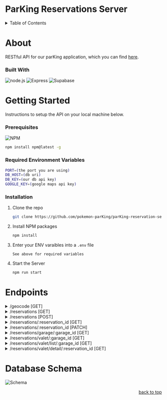<a id='readme-top'></a>
# ParKing Reservations Server

<details>
  <summary>Table of Contents</summary>
  <ol>
    <li>
      <a href="#about">About</a>
      <ul>
        <li>
          <a href="#built-with">Built With</a>
        </li>
      </ul>
    </li>
    <li>
      <a href="#getting-started">Getting Started</a>
      <ul>
        <li>
          <a href="#prerequisites">Prerequisites</a>
        </li>
        <li>
          <a href="#installation">Installation</a>
        </li>
      </ul>
    </li>
    <li>
      <a href="#endpoints">Endpoints</a>
    </li>
    <li>
      <a href="#database-schema">Database Schema</a>
    </li>
  </ol>
</details>

# About
<a id='about'></a>
RESTful API for our parKing application, which you can find <a href='https://github.com/pokemon-parKing/parKing-client' target='_blank'>here</a>.

### Built With
<a id='build-with'></a>

![node.js](https://img.shields.io/badge/Node.js-43853D?style=for-the-badge&logo=node.js&logoColor=white)
![Express](https://img.shields.io/badge/Express.js-404D59?style=for-the-badge)
![Supabase](https://img.shields.io/badge/Supabase-181818?style=for-the-badge&logo=supabase&logoColor=white)

# Getting Started

<a id='getting-started'></a>
Instructions to setup the API on your local machine below.

### Prerequisites
<a id='prerequisites'></a>

![NPM](https://img.shields.io/badge/NPM-%23000000.svg?style=for-the-badge&logo=npm&logoColor=white)

```sh
npm install npm@latest -g 
```
### Required Environment Variables
```sh
PORT=(the port you are using)
DB_HOST=(db uri)
DB_KEY=(our db api key)
GOOGLE_KEY=(google maps api key)
```

### Installation
<a id='installation'></a>

1. Clone the repo
   ```sh
   git clone https://github.com/pokemon-parKing/parKing-reservation-server
   ```
1. Install NPM packages
   ```sh
   npm install
   ```
1. Enter your ENV varaibles into a `.env` file
   ```
   See above for required variables
   ```
1. Start the Server
   ```sh
   npm run start
   ```



# Endpoints
<a id='endpoints'></a>
<details>
  <summary>/geocode [GET]</summary>
  <p></p>
  <div>Request: </div>
  
    params: { address: 'stringofyouraddress' }
    
  <sub>The minimum requirement for the address string is the street address</sub>
  <p></p>
  <div>Response:</div>
    
    { lat: number, lng: number }
    
</details>

<details>
  <summary>/reservations [GET]</summary>
  <p></p>
  <div>Request:<div> 
    

    params: { lat: number, lng: number }

    
  <p></p>
  <div>Response:</div>
  
    [Array of garage address objects]
  
</details>

<details>
  <summary>/reservations [POST]</summary>
  <p></p>
  <div>Request: </div>
    
    body: {
      garage_id: number,
      time: number (1-24),
      user_id: string,
      date: string ('12-3-21')
      car_id: number
    }
    

  <p></p>
  <div>Response:</div>

    status response of 201
  
</details>

<details>
  <summary>/reservations/:reservation_id [GET]</summary>
  <p></p>
  <div>Request: </div>
    
    query must contain a valid reservation_id

  <p></p>
  <div>Response:</div>

    { id, parking_spot_id, date, time, car_id, status, garage_id, user_id }
  
</details>

<details>
  <summary>/reservations/:reservation_id [PATCH]</summary>
  <p></p>
  <div>Request: </div>
    
    params: { status: string ['checked-in', 'picked-up', 'cancelled'] }

  <p></p>
  <div>Response:</div>

    status response of 200
  
</details>

<details>
  <summary>/reservations/garage/:garage_id [GET]</summary>
  <p></p>
  <div>Request: </div>
    
    params: { date: string ('12-3-21') }

  <p></p>
  <div>Response:</div>

    { "1": 20, "2": 12 } - an object with keys representing the hour(time) and a value that represents current # of reservations/checked-in
  
</details>

<details>
  <summary>/reservations/valet/:garage_id [GET]</summary>
  <p></p>
  <div>Request: </div>
    
    params: { date: string ('12-3-21'), time: integer (13) }

  <p></p>
  <div>Response:</div>

    { occupied: integer, reserved: integer, available: integer }
  
</details>

<details>
  <summary>/reservations/valet/list/:garage_id [GET]</summary>
  <p></p>
  <div>Request: </div>
    
    params: { date: string ('12-3-21') }

  <p></p>
  <div>Response:</div>

    [
      { 
        id: integer,
        time: integer,
        status: string, 
        parking_spot_id: integer, 
        cars: {
          make: string,
          color: string,
          model: string,
        }
      }
    ]
  
</details>

<details>
  <summary>/reservations/valet/detail/:reservation_id [GET]</summary>
  <p></p>
  <div>Request: </div>
    
    query must contain valid reservation_id

  <p></p>
  <div>Response:</div>

    [
      { 
        status: string,
        time: integer,
        parking_spot_id: integer,
        id: integer,
        date: string,   
        cars: {
          make: string,
          color: string,
          model: string,
          license_plate_number: string
        },
        accounts: {
          email: string,
          last_name: string,
          first_name: string,
          phone_number: string
        }
      }
    ]
  
</details>



# Database Schema
<a id='database-schema'></a>
![Schema](https://github.com/pokemon-parKing/parKing-reservation-server/assets/144174704/848648c3-4682-4b17-a270-6231a65031de)



<p align="right"><a href="#readme-top">back to top</a></p>

